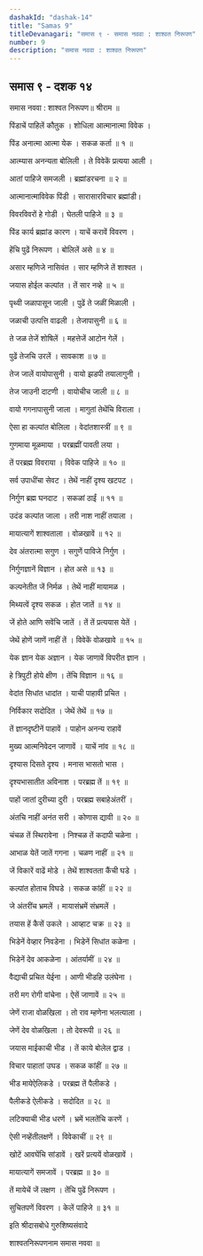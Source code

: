 ```yaml
---
dashakId: "dashak-14"
title: "Samas 9"
titleDevanagari: "समास ९ - समास नववा : शाश्वत निरूपण"
number: 9
description: "समास नववा : शाश्वत निरूपण"
---
```


## समास ९ - दशक १४

समास नववा : शाश्वत निरूपण॥ श्रीराम ॥

पिंडाचें पाहिलें कौतुक । शोधिला आत्मानात्मा विवेक ।

पिंड अनात्मा आत्मा येक । सकळ कर्ता ॥ १ ॥

आत्म्यास अनन्यता बोलिली । ते विवेकें प्रत्यया आली ।

आतां पाहिजे समजली । ब्रह्मांडरचना ॥ २ ॥

आत्मानात्माविवेक पिंडी । सारासारविचार ब्रह्मांडी।

विवरविवरों हे गोडी । घेतली पाहिजे ॥ ३ ॥

पिंड कार्य ब्रह्मांड कारण । याचें करावें विवरण ।

हेंचि पुढें निरूपण । बोलिलें असे ॥ ४ ॥

असार म्हणिजे नासिवंत । सार म्हणिजे तें शाश्वत ।

जयास होईल कल्पांत । तें सार नव्हे ॥ ५ ॥

पृथ्वी जळापासून जाली । पुढें ते जळीं मिळाली ।

जळाची उत्पत्ति वाढली । तेजापासुनी ॥ ६ ॥

ते जळ तेजें शोषिलें । महत्तेजें आटोन गेलें ।

पुढें तेजचि उरलें । सावकाश ॥ ७ ॥

तेज जालें वायोपासुनी । वायो झडपी तयालागुनी ।

तेज जाउनी दाटणी । वायोचीच जाली ॥ ८ ॥

वायो गगनापासुनी जाला । मागुतां तेथेंचि विराला ।

ऐसा हा कल्पांत बोलिला । वेदांतशास्त्रीं ॥ ९ ॥

गुणमाया मूळमाया । परब्रह्मीं पावती लया ।

तें परब्रह्म विवराया । विवेक पाहिजे ॥ १० ॥

सर्व उपाधींचा सेवट । तेथें नाहीं दृश्य खटपट ।

निर्गुण ब्रह्म घनदाट । सकळां ठाईं ॥ ११ ॥

उदंड कल्पांत जाला । तरी नाश नाहीं तयाला ।

मायात्यागें शाश्वताला । वोळखावें ॥ १२ ॥

देव अंतरात्मा सगुण । सगुणें पाविजे निर्गुण ।

निर्गुणज्ञानें विज्ञान । होत असे ॥ १३ ॥

कल्पनेतीत जें निर्मळ । तेथें नाहीं मायामळ ।

मिथ्यत्वें दृश्य सकळ । होत जातें ॥ १४ ॥

जें होते आणि सवेंचि जातें । तें तें प्रत्ययास येतें ।

जेथें होणें जाणें नाहीं तें । विवेकें वोळखावे ॥ १५ ॥

येक ज्ञान येक अज्ञान । येक जाणावें विपरीत ज्ञान ।

हे त्रिपुटी होये क्षीण । तेंचि विज्ञान ॥ १६ ॥

वेदांत सिधांत धादांत । याची पाहावी प्रचित ।

निर्विकार सदोदित । जेथें तेथें ॥ १७ ॥

तें ज्ञानदृष्टीनें पाहावें । पाहोन अनन्य राहावें

मुख्य आत्मनिवेदन जाणावें । याचें नांव ॥ १८ ॥

दृश्यास दिसते दृश्य । मनास भासतो भास ।

दृश्यभासातीत अविनाश । परब्रह्म तें ॥ १९ ॥

पाहों जातां दुरीच्या दुरी । परब्रह्म सबाहेअंतरीं ।

अंतचि नाहीं अनंत सरी । कोणास द्यावी ॥ २० ॥

चंचळ तें स्थिरावेना । निश्चळ तें कदापी चळेना ।

आभाळ येतें जातें गगना । चळण नाहीं ॥ २१ ॥

जें विकारें वाढें मोडे । तेथें शाश्वतता कैंची घडे ।

कल्पांत होताच विघडे । सकळ कांहीं ॥ २२ ॥

जे अंतरींच भ्रमलें । मायासंभ्रमें संभ्रमलें ।

तयास हें कैसें उकले । आव्हाट चक्र ॥ २३ ॥

भिडेनें वेव्हार निवडेना । भिडेनें सिधांत कळेना ।

भिडेनें देव आकळेना । आंतर्यामीं ॥ २४ ॥

वैद्याची प्रचित येईना । आणी भीडहि उलंघेना ।

तरी मग रोगी वांचेना । ऐसें जाणावें ॥ २५ ॥

जेणें राजा वोळखिला । तो राव म्हणेना भलत्याला ।

जेणें देव वोळखिला । तो देवरूपी ॥ २६ ॥

जयास माईकाची भीड । तें काये बोलेल द्वाड ।

विचार पाहातां उघड । सकळ कांहीं ॥ २७ ॥

भीड मायेऐलिकडे । परब्रह्म तें पैलीकडे ।

पैलीकडे ऐलीकडे । सदोदित ॥ २८ ॥

लटिक्याची भीड धरणें । भ्रमें भलतेंचि करणें ।

ऐसी नव्हेंतीलक्षणें । विवेकाचीं ॥ २९ ॥

खोटें आवघेंचि सांडावें । खरें प्रत्ययें वोळखावें ।

मायात्यागें समजावें । परब्रह्म ॥ ३० ॥

तें मायेचें जें लक्षण । तेंचि पुढें निरूपण ।

सुचितपणें विवरण । केलें पाहिजे ॥ ३१ ॥

इति श्रीदासबोधे गुरुशिष्यसंवादे

शाश्वतनिरूपणनाम समास नववा ॥